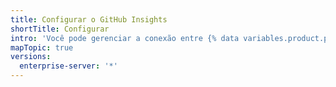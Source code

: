 ```yaml
---
title: Configurar o GitHub Insights
shortTitle: Configurar
intro: 'Você pode gerenciar a conexão entre {% data variables.product.prodname_insights %} e {% data variables.product.prodname_enterprise %}, bem como gerenciar as permissões para usuários do {% data variables.product.prodname_insights %}.'
mapTopic: true
versions:
  enterprise-server: '*'
---
```


